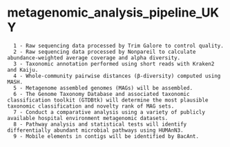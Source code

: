# metagenomic_analysis_pipeline_UKY

      1 - Raw sequencing data processed by Trim Galore to control quality.
      2 - Raw sequencing data processed by Nonpareil to calculate abundance-weighted average coverage and alpha diversity.
      3 - Taxonomic annotation performed using short reads with Kraken2 and Kaiju.
      4 - Whole-community pairwise distances (β-diversity) computed using MASH.
      5 - Metagenome assembled genomes (MAGs) will be assembled.
      6 - The Genome Taxonomy Database and associated taxonomic classification toolkit (GTDBtk) will determine the most plausible taxonomic classification and novelty rank of MAG sets.
      7 - Conduct a comparative analysis using a variety of publicly available hospital environment metagenomic datasets.
      8 - Pathway analysis and statistical tests will identify differentially abundant microbial pathways using HUMAnN3.
      9 - Mobile elements in contigs will be identified by BacAnt.
